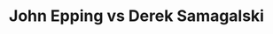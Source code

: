 ---
title: John Epping vs Derek Samagalski
player1:
  name: Epping, John
  percent: 87
  wins: 1
  losses: 0
player2:
  name: Samagalski, Derek
  percent: 85
  wins: 0
  losses: 1
games:
- player1:
    team: 'ON'
    position: Fourth
    percent: 87
    win: 1
    loss: 0
  player2:
    team: MB
    position: Second
    percent: 85
    win: 0
    loss: 1
  event: Brier
  year: 2018
  draw: Round Robin(9)
  score: MB 5 - ON 10
- player1:
    team: Eppi
    position: Fourth
    percent: 81
    win: 0
    loss: 1
  player2:
    team: Carr
    position: Second
    percent: 85
    win: 1
    loss: 0
  event: Trials (Men)
  year: 2017
  draw: Round Robin(9)
  score: Carr 7 - Eppi 5
---